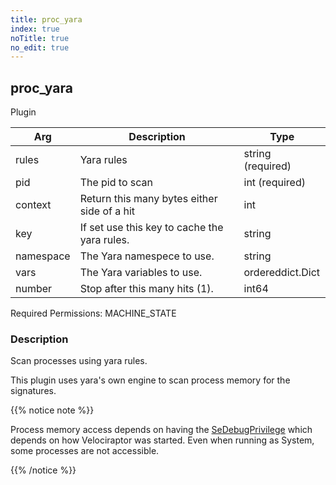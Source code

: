 ```yaml
---
title: proc_yara
index: true
noTitle: true
no_edit: true
---
```




<div class="vql_item"></div>


## proc_yara
<span class='vql_type label label-warning pull-right page-header'>Plugin</span>



<div class="vqlargs"></div>

Arg | Description | Type
----|-------------|-----
rules|Yara rules|string (required)
pid|The pid to scan|int (required)
context|Return this many bytes either side of a hit|int
key|If set use this key to cache the  yara rules.|string
namespace|The Yara namespece to use.|string
vars|The Yara variables to use.|ordereddict.Dict
number|Stop after this many hits (1).|int64

Required Permissions: 
<span class="linkcolour label label-success">MACHINE_STATE</span>

### Description

Scan processes using yara rules.

This plugin uses yara's own engine to scan process memory for the signatures.

{{% notice note %}}

Process memory access depends on having the [SeDebugPrivilege](https://support.microsoft.com/en-au/help/131065/how-to-obtain-a-handle-to-any-process-with-sedebugprivilege) which depends on how Velociraptor was started. Even when running as System, some processes are not accessible.

{{% /notice %}}


